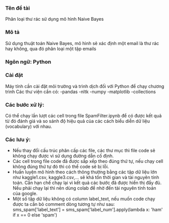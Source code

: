 ### Tên đề tài 
Phân loại thư rác sử dụng mô hình Naive Bayes
### Mô tả
Sử dụng thuật toán Naive Bayes, mô hình sẽ xác định một email là thư rác hay không, qua đó phân loại một tập emails
### Ngôn ngữ: Python
### Cài đặt
Máy tính cần cài đặt môi trường và trình dịch đối với Python để chạy chương trình
Các thư viện cần có:
-pandas
-nltk
-numpy
-matplotlib
-collections

### Các bước xử lý:
Có thể chạy lần lượt các cell trong file SpamFilter.ipynb để có được kết quả từ đó đánh giá và so sánh độ hiệu quả của các cách biểu diễn dữ liệu (vocabulary) với nhau.

### Các lưu ý:
* Nếu thay đổi cấu trúc phân cấp các file, các thư mục thì file code sẽ không chạy được vì sử dụng đường dẫn cố định.
* Các cell trong file code đã được sắp xếp theo đúng thứ tự, nếu chạy cell không đúng thứ tự đó thì có thể code sẽ bị lỗi.
* Huấn luyện mô hình theo cách thông thường bằng các tập dữ liệu lớn như kaggle1.csv, kaggle3.csv,... sẽ khá tốn thời gian và tài nguyên tính toán. Cần hạn chế chạy lại vì kết quả các bước đã được hiển thị đầy đủ. Nếu phải chạy lại thì nên dùng colab để nhờ đến tài nguyên tính toán của google.
* Một số tập dữ liệu không có column label_text, nếu muốn code chạy được ta cần bỏ comment dòng tương tự như sau:<br>
sms_spam['label_text'] = sms_spam['label_num'].apply(lambda x: 'ham' if x == 0 else 'spam')



